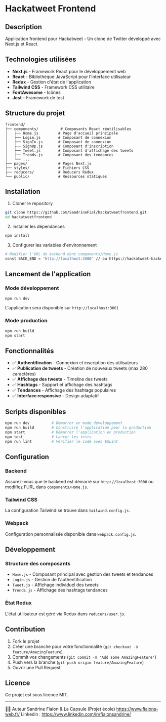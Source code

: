 # Hackatweet Frontend

## Description

Application frontend pour Hackatweet - Un clone de Twitter développé avec Next.js et React.

## Technologies utilisées

- **Next.js** - Framework React pour le développement web
- **React** - Bibliothèque JavaScript pour l'interface utilisateur
- **Redux** - Gestion d'état de l'application
- **Tailwind CSS** - Framework CSS utilitaire
- **FontAwesome** - Icônes
- **Jest** - Framework de test

## Structure du projet

```
frontend/
├── components/          # Composants React réutilisables
│   ├── Home.js         # Page d'accueil principale
│   ├── Login.js        # Composant de connexion
│   ├── SignIn.js       # Composant de connexion
│   ├── SignUp.js       # Composant d'inscription
│   ├── Tweet.js        # Composant d'affichage des tweets
│   ├── Trends.js       # Composant des tendances
│   └── ...
├── pages/              # Pages Next.js
├── styles/             # Fichiers CSS
├── reducers/           # Reducers Redux
└── public/             # Ressources statiques
```

## Installation

1. Cloner le repository

```bash
git clone https://github.com/SandrineFial/hackatweetfrontend.git
cd hackatweetfrontend
```

2. Installer les dépendances

```bash
npm install
```

3. Configurer les variables d'environnement

```bash
# Modifier l'URL du backend dans components/Home.js
const BACK_END = "http://localhost:3000" // ou https://hackatweet-backend-ac9g.vercel.app
```

## Lancement de l'application

### Mode développement

```bash
npm run dev
```

L'application sera disponible sur `http://localhost:3001`

### Mode production

```bash
npm run build
npm start
```

## Fonctionnalités

- ✅ **Authentification** - Connexion et inscription des utilisateurs
- ✅ **Publication de tweets** - Création de nouveaux tweets (max 280 caractères)
- ✅ **Affichage des tweets** - Timeline des tweets
- ✅ **Hashtags** - Support et affichage des hashtags
- ✅ **Tendances** - Affichage des hashtags populaires
- ✅ **Interface responsive** - Design adaptatif

## Scripts disponibles

```bash
npm run dev          # Démarrer en mode développement
npm run build        # Construire l'application pour la production
npm start            # Démarrer l'application en production
npm test             # Lancer les tests
npm run lint         # Vérifier le code avec ESLint
```

## Configuration

### Backend

Assurez-vous que le backend est démarré sur `http://localhost:3000` ou modifiez l'URL dans `components/Home.js`.

### Tailwind CSS

La configuration Tailwind se trouve dans `tailwind.config.js`.

### Webpack

Configuration personnalisée disponible dans `webpack.config.js`.

## Développement

### Structure des composants

- `Home.js` - Composant principal avec gestion des tweets et tendances
- `Login.js` - Gestion de l'authentification
- `Tweet.js` - Affichage individuel des tweets
- `Trends.js` - Affichage des hashtags tendances

### État Redux

L'état utilisateur est géré via Redux dans `reducers/user.js`.

## Contribution

1. Fork le projet
2. Créer une branche pour votre fonctionnalité (`git checkout -b feature/AmazingFeature`)
3. Commit vos changements (`git commit -m 'Add some AmazingFeature'`)
4. Push vers la branche (`git push origin feature/AmazingFeature`)
5. Ouvrir une Pull Request

## Licence

Ce projet est sous licence MIT.

---

👨‍💻 Auteur
Sandrine Fialon & La Capsule (Projet école)
https://www.fialons-web.fr/
Linkedin : https://www.linkedin.com/in/fialonsandrine/
